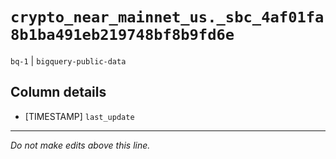 # `crypto_near_mainnet_us._sbc_4af01fa8b1ba491eb219748bf8b9fd6e`
`bq-1` | `bigquery-public-data`

## Column details
* [TIMESTAMP] `last_update`

-------------------------------------------------------------------------------
*Do not make edits above this line.*
